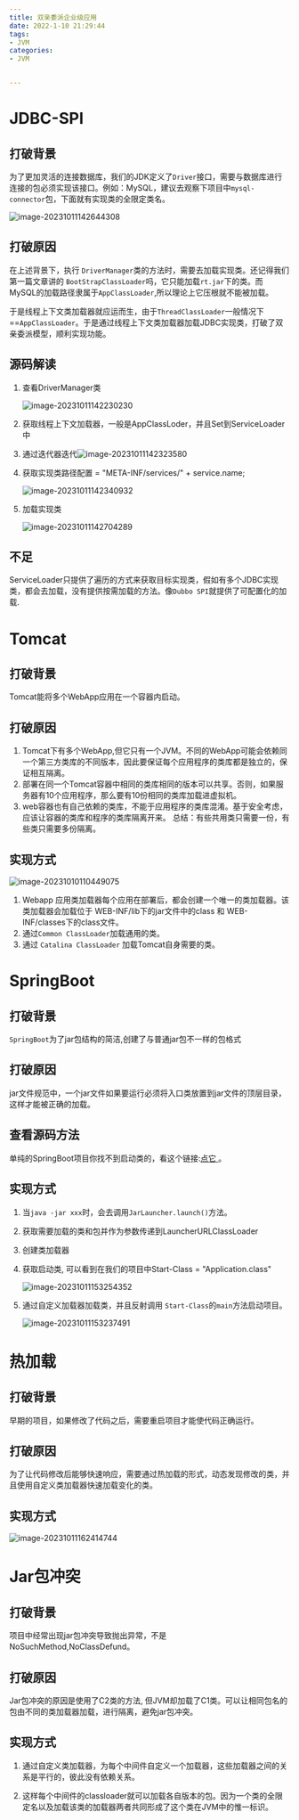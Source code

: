 ```yaml
---
title: 双亲委派企业级应用
date: 2022-1-10 21:29:44
tags:
- JVM
categories:
- JVM


---
```


# JDBC-SPI

## 打破背景

为了更加灵活的连接数据库，我们的JDK定义了`Driver`接口，需要与数据库进行连接的包必须实现该接口。例如：MySQL，建议去观察下项目中`mysql-connector`包，下面就有实现类的全限定类名。  

![image-20231011142644308](./如何打破双亲委派模型/image-20231011142644308-1697011108741.png)

## 打破原因

在上述背景下，执行 `DriverManager`类的方法时，需要去加载实现类。还记得我们第一篇文章讲的 `BootStrapClassLoader`吗，它只能加载`rt.jar`下的类。而MySQL的加载路径隶属于`AppClassLoader`,所以理论上它压根就不能被加载。

于是线程上下文类加载器就应运而生，由于`ThreadClassLoader`一般情况下==`AppClassLoader`。于是通过线程上下文类加载器加载JDBC实现类，打破了双亲委派模型，顺利实现功能。

## 源码解读

1. 查看DriverManager类 

   ![image-20231011142230230](./如何打破双亲委派模型/image-20231011142230230-1697011108742.png)

2. 获取线程上下文加载器，一般是AppClassLoder，并且Set到ServiceLoader中 

3. 通过迭代器迭代![image-20231011142323580](./如何打破双亲委派模型/image-20231011142323580-1697011108742.png)

4. 获取实现类路径配置 = "META-INF/services/" + service.name; 

   ![image-20231011142340932](./如何打破双亲委派模型/image-20231011142340932-1697011108742.png)

5. 加载实现类 

   ![image-20231011142704289](./如何打破双亲委派模型/image-20231011142704289-1697011108742.png)

## 不足

ServiceLoader只提供了遍历的方式来获取目标实现类，假如有多个JDBC实现类，都会去加载，没有提供按需加载的方法。像`Dubbo SPI`就提供了可配置化的加载.

# Tomcat

## 打破背景

Tomcat能将多个WebApp应用在一个容器内启动。

## 打破原因

1. Tomcat下有多个WebApp,但它只有一个JVM。不同的WebApp可能会依赖同一个第三方类库的不同版本，因此要保证每个应用程序的类库都是独立的，保证相互隔离。
2. 部署在同一个Tomcat容器中相同的类库相同的版本可以共享。否则，如果服务器有10个应用程序，那么要有10份相同的类库加载进虚拟机。
3. web容器也有自己依赖的类库，不能于应用程序的类库混淆。基于安全考虑，应该让容器的类库和程序的类库隔离开来。 总结：有些共用类只需要一份，有些类只需要多份隔离。

## 实现方式

![image-20231010110449075](./如何打破双亲委派模型/image-20231010110449075-1697009246437-1697011108742.png)

1. Webapp 应用类加载器每个应用在部署后，都会创建一个唯一的类加载器。该类加载器会加载位于 WEB-INF/lib下的jar文件中的class 和 WEB-INF/classes下的class文件。
2. 通过`Common ClassLoader`加载通用的类。
3. 通过 `Catalina ClassLoader` 加载Tomcat自身需要的类。

# SpringBoot

## 打破背景

`SpringBoot`为了jar包结构的简洁,创建了与普通jar包不一样的包格式

## 打破原因

jar文件规范中，一个jar文件如果要运行必须将入口类放置到jar文件的顶层目录，这样才能被正确的加载。

## 查看源码方法

单纯的SpringBoot项目你找不到启动类的，看这个链接:[点它 ](https://link.juejin.cn?target=https%3A%2F%2Fwww.cnblogs.com%2Ffengpinglangjingruma%2Fp%2F13916297.html)。

## 实现方式

1. 当`java -jar xxx`时，会去调用`JarLauncher.launch()`方法。

2. 获取需要加载的类和包并作为参数传递到LauncherURLClassLoader 

3. 创建类加载器 

4. 获取启动类, 可以看到在我们的项目中Start-Class = "Application.class" 

   ![image-20231011153254352](./如何打破双亲委派模型/image-20231011153254352-1697011108742.png) 

5. 通过自定义加载器加载类，并且反射调用 `Start-Class`的`main`方法启动项目。 

   ![image-20231011153237491](./如何打破双亲委派模型/image-20231011153237491-1697011108742.png)

# 热加载

## 打破背景

早期的项目，如果修改了代码之后，需要重启项目才能使代码正确运行。

## 打破原因

为了让代码修改后能够快速响应，需要通过热加载的形式，动态发现修改的类，并且使用自定义类加载器快速加载变化的类。

## 实现方式

![image-20231011162414744](%E5%A6%82%E4%BD%95%E6%89%93%E7%A0%B4%E5%8F%8C%E4%BA%B2%E5%A7%94%E6%B4%BE%E6%A8%A1%E5%9E%8B/image-20231011162414744.png)

# Jar包冲突

## 打破背景

项目中经常出现jar包冲突导致抛出异常，不是NoSuchMethod,NoClassDefund。

## 打破原因

Jar包冲突的原因是使用了C2类的方法, 但JVM却加载了C1类。可以让相同包名的包由不同的类加载器加载，进行隔离，避免jar包冲突。

## 实现方式

1. 通过自定义类加载器，为每个中间件自定义一个加载器，这些加载器之间的关系是平行的，彼此没有依赖关系。

2. 这样每个中间件的classloader就可以加载各自版本的包。因为一个类的全限定名以及加载该类的加载器两者共同形成了这个类在JVM中的惟一标识。
